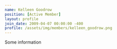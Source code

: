 ```yaml
---
name: Kelleen Goodrow
position: [Active Member]
layout: profile
join_date: 2009-04-07 00:00:00 -400
profile: /assets/img/members/kelleen_goodrow.png
---
```

Some information